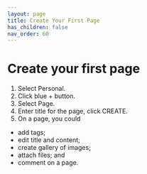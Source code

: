 ```yaml
---
layout: page
title: Create Your First Page 
has_children: false 
nav_order: 60 
---
```


# Create your first page

1. Select Personal.
2. Click blue + button.
3. Select Page.
4. Enter title for the page, click CREATE.
5. On a page, you could
  * add tags;
  * edit title and content;
  * create gallery of images;
  * attach files; and
  * comment on a page.
